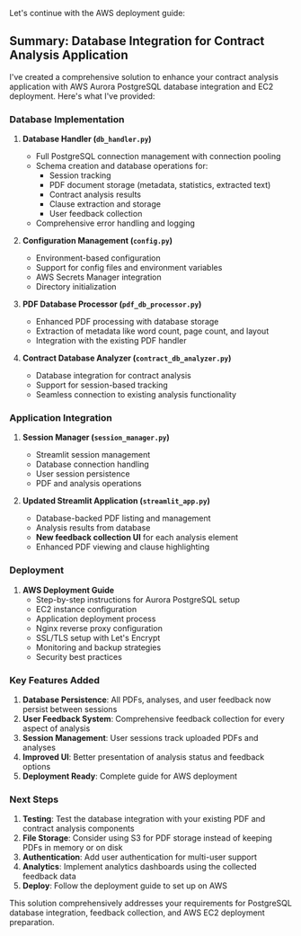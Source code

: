 Let's continue with the AWS deployment guide:

## Summary: Database Integration for Contract Analysis Application

I've created a comprehensive solution to enhance your contract analysis application with AWS Aurora PostgreSQL database integration and EC2 deployment. Here's what I've provided:

### Database Implementation

1. **Database Handler (`db_handler.py`)**
   - Full PostgreSQL connection management with connection pooling
   - Schema creation and database operations for:
     - Session tracking
     - PDF document storage (metadata, statistics, extracted text)
     - Contract analysis results
     - Clause extraction and storage
     - User feedback collection
   - Comprehensive error handling and logging

2. **Configuration Management (`config.py`)**
   - Environment-based configuration
   - Support for config files and environment variables
   - AWS Secrets Manager integration
   - Directory initialization

3. **PDF Database Processor (`pdf_db_processor.py`)**
   - Enhanced PDF processing with database storage
   - Extraction of metadata like word count, page count, and layout
   - Integration with the existing PDF handler

4. **Contract Database Analyzer (`contract_db_analyzer.py`)**
   - Database integration for contract analysis
   - Support for session-based tracking
   - Seamless connection to existing analysis functionality

### Application Integration

1. **Session Manager (`session_manager.py`)**
   - Streamlit session management
   - Database connection handling
   - User session persistence
   - PDF and analysis operations

2. **Updated Streamlit Application (`streamlit_app.py`)**
   - Database-backed PDF listing and management
   - Analysis results from database
   - **New feedback collection UI** for each analysis element
   - Enhanced PDF viewing and clause highlighting

### Deployment

1. **AWS Deployment Guide**
   - Step-by-step instructions for Aurora PostgreSQL setup
   - EC2 instance configuration
   - Application deployment process
   - Nginx reverse proxy configuration
   - SSL/TLS setup with Let's Encrypt
   - Monitoring and backup strategies
   - Security best practices

### Key Features Added

1. **Database Persistence**: All PDFs, analyses, and user feedback now persist between sessions
2. **User Feedback System**: Comprehensive feedback collection for every aspect of analysis
3. **Session Management**: User sessions track uploaded PDFs and analyses
4. **Improved UI**: Better presentation of analysis status and feedback options
5. **Deployment Ready**: Complete guide for AWS deployment

### Next Steps

1. **Testing**: Test the database integration with your existing PDF and contract analysis components
2. **File Storage**: Consider using S3 for PDF storage instead of keeping PDFs in memory or on disk
3. **Authentication**: Add user authentication for multi-user support
4. **Analytics**: Implement analytics dashboards using the collected feedback data
5. **Deploy**: Follow the deployment guide to set up on AWS

This solution comprehensively addresses your requirements for PostgreSQL database integration, feedback collection, and AWS EC2 deployment preparation.
